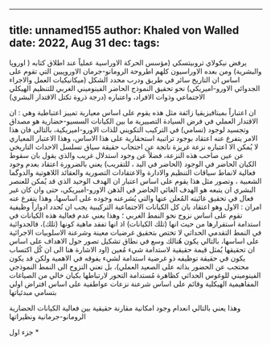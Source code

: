 
---
title: unnamed155
author: Khaled von Walled
date: 2022, Aug 31
dec:
tags:
---
يرفض نيكولاي تروبيتسكي (مؤسس الحركة الاوراسية عملياً عند اطلاق كتابه ( اوروپا والبشرية) ومن بعده الاوراسيون كلهم اطروحة الرومانو-جرمان الاوروپيين التي تقوم على اساس ان التاريخ سائر في طريق ودرب محدد الشكل (ميكانيكيات العمل والاجراء الجدوائي الاورو-اميريكي) نحو تحقيق النموذج الحاضر الفينوميني الغربي للتنظيم الهيكلي الاجتماعي وذوات الافراد، واعتباره (درجة ذروة تكتل الاقتدار البشري)

ان اعتباراً بميتافيزيقيا زائفة مثل هذه يقوم على اساس معيارية تمييز اعتباطية وهي : ان الاقتدار العملي في فرض السيادة التصييرية ما بين الكيانات السسيو-حضارية هو مصداق وتجسيد لوجود (تسامي) في التركيب التكويني للذات الاورو-اميريكية، بالتالي فان هذا الامر يتفرع عنه اعتقاد بوجود تراتبية استحقارية على هذا الاساس، وهذا الاعتبار المعياري لا يُمكن الا اعتباره نزعة غريزة ناتجة عن احتجاب حقيقة سياق تسلسل الاحداث التاريخي عن عين صاحب هذه النزعة، فضلاً عن وجود استدلال غريب والذي يقول بان سقوط الكيان الحاضر في الوجود (الحاضر في اليد ، للتقريب) يعني بالضرورة اعتقاد بعدم وجود فعالية لانماط سياقات التنظيم والادارة والاعتقادات التصورية والعقائد اللاهوتية والدوگما الشعبية ، وتصور مثل هذا يقوم على اساس اعتبار ان الهدف الوحيد الذي قد يُمكن للعنصر البشري ان يتبعه هو الهدف الغائي الحاضر في الذهن الاورو-اميريكي، حتى وان كان غير فعال في تحقيق غائيته المُعلن عنها والتي يُشرعنه وجوده على اساسها، وهذا يتفرع عنه امران : الاول وهو اعتقاد بان كل الكيانات الاجتماعية التركيبية يجب ان تُحدد ادواراً وظيفية تقوم على اساس نزوح نحو النمط الغربي ؛ وهذا يعني عدم فعالية هذه الكيانات في استدامة استقرارها من حيث انها (تلك الكيانات) اذ انها تفقد ماهية كونها (تلك)، فالجدوائية في النمط التقدمي الحداثي لا تختص بتحقيق غرضيات معينة وشرعنة الاسلوبيات الاجرائية على اساسها، بالتالي يكون هُنالك وسع في نطاق تشكيل تصور حول الاهداف على اساس ان تحقيقها يُمثل قيمة حقيقية لاستدامة شيء مُعين (اود الاشارة هنا الى ان كُل اكتساب يكون في حقيقة توظيفه ذو غرضية استدامة لشيء يفوقه في الاهمية ولكن قد يكون محتجب عن الحضور بذاته على الصعيد العملي)، بل تعني النزوح الى النمط النموذجي الفينوميني للوغوس الحداثي كظاهرة مُستدامة التحور لارتباطها بكيان خالي من الصياغات المفاهيمية الهيكلية وقائم على اساس شرعنة نزعات عواطفية على اساس افتراض اولي بتسامي مبدئياتها

وهذا يعني بالتالي انعدام وجود امكانية مقارنة حقيقية بين فعالية الكيانات الحضارية الرومانو-جرمانية ونظيراتها


جزء اول *

